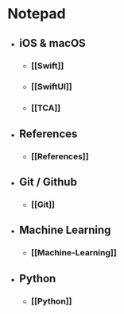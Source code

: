 # Notepad

- ## iOS & macOS
	- ### [[Swift]]
	- ### [[SwiftUI]]
	- ### [[TCA]]

- ## References
	- ### [[References]]

- ## Git / Github
	- ### [[Git]]

- ## Machine Learning
	- ### [[Machine-Learning]]

- ## Python
	- ### [[Python]]